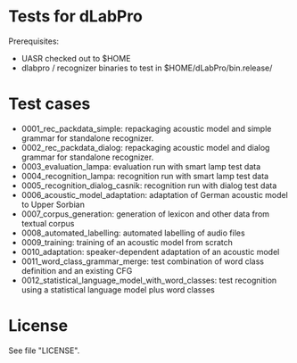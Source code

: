 # Tests for dLabPro

Prerequisites:

* UASR checked out to $HOME
* dlabpro / recognizer binaries to test in $HOME/dLabPro/bin.release/

# Test cases

* 0001_rec_packdata_simple:                          repackaging acoustic model and simple grammar for standalone recognizer. 
* 0002_rec_packdata_dialog:                          repackaging acoustic model and dialog grammar for standalone recognizer. 
* 0003_evaluation_lampa:                             evaluation run with smart lamp test data
* 0004_recognition_lampa:                            recognition run with smart lamp test data
* 0005_recognition_dialog_casnik:                    recognition run with dialog test data
* 0006_acoustic_model_adaptation:                    adaptation of German acoustic model to Upper Sorbian
* 0007_corpus_generation:                            generation of lexicon and other data from textual corpus
* 0008_automated_labelling:                          automated labelling of audio files
* 0009_training:                                     training of an acoustic model from scratch
* 0010_adaptation:                                   speaker-dependent adaptation of an acoustic model
* 0011_word_class_grammar_merge:                     test combination of word class definition and an existing CFG
* 0012_statistical_language_model_with_word_classes: test recognition using a statistical language model plus word classes

# License

See file "LICENSE".
